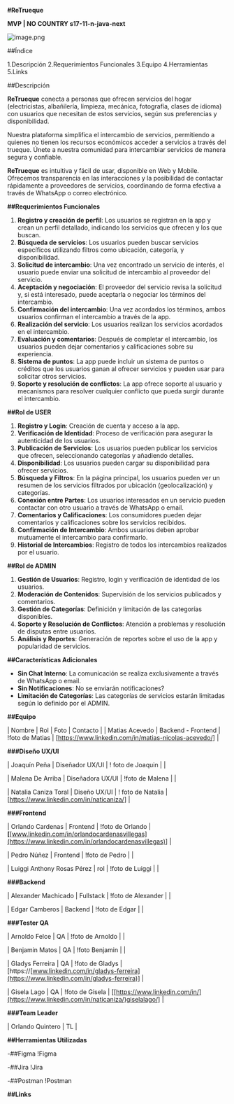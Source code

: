 **#ReTrueque**

**MVP | NO COUNTRY s17-11-n-java-next**

![image.png](https://prod-files-secure.s3.us-west-2.amazonaws.com/f5f9322c-cb85-4fba-a2c7-d6e7cdd04682/fdc1d02d-5c6e-4771-a846-7aeb2734b6f2/image.png)

##Índice

1.Descripción
2.Requerimientos Funcionales
3.Equipo
4.Herramientas
5.Links

##Descripción

**ReTrueque** conecta a personas que ofrecen servicios del hogar (electricistas, albañilería, limpieza, mecánica, fotografía, clases de idioma) con usuarios que necesitan de estos servicios, según sus preferencias y disponibilidad.

Nuestra plataforma simplifica el intercambio de servicios, permitiendo a quienes no tienen los recursos económicos acceder a servicios a través del trueque. Únete a nuestra comunidad para intercambiar servicios de manera segura y confiable.

**ReTrueque** es intuitiva y fácil de usar, disponible en Web y Mobile. Ofrecemos transparencia en las interacciones y la posibilidad de contactar rápidamente a proveedores de servicios, coordinando de forma efectiva a través de WhatsApp o correo electrónico.

**##Requerimientos Funcionales**

1. **Registro y creación de perfil**: Los usuarios se registran en la app y crean un perfil detallado, indicando los servicios que ofrecen y los que buscan.
2. **Búsqueda de servicios**: Los usuarios pueden buscar servicios específicos utilizando filtros como ubicación, categoría, y disponibilidad.
3. **Solicitud de intercambio**: Una vez encontrado un servicio de interés, el usuario puede enviar una solicitud de intercambio al proveedor del servicio.
4. **Aceptación y negociación**: El proveedor del servicio revisa la solicitud y, si está interesado, puede aceptarla o negociar los términos del intercambio.
5. **Confirmación del intercambio**: Una vez acordados los términos, ambos usuarios confirman el intercambio a través de la app.
6. **Realización del servicio**: Los usuarios realizan los servicios acordados en el intercambio.
7. **Evaluación y comentarios**: Después de completar el intercambio, los usuarios pueden dejar comentarios y calificaciones sobre su experiencia.
8. **Sistema de puntos**: La app puede incluir un sistema de puntos o créditos que los usuarios ganan al ofrecer servicios y pueden usar para solicitar otros servicios.
9. **Soporte y resolución de conflictos**: La app ofrece soporte al usuario y mecanismos para resolver cualquier conflicto que pueda surgir durante el intercambio.

**##Rol de USER**

1. **Registro y Login**: Creación de cuenta y acceso a la app.
2. **Verificación de Identidad**: Proceso de verificación para asegurar la autenticidad de los usuarios.
3. **Publicación de Servicios**: Los usuarios pueden publicar los servicios que ofrecen, seleccionando categorías y añadiendo detalles.
4. **Disponibilidad**: Los usuarios pueden cargar su disponibilidad para ofrecer servicios. 
5. **Búsqueda y Filtros**: En la página principal, los usuarios pueden ver un resumen de los servicios filtrados por  ubicación (geolocalización) y categorías.
6. **Conexión entre Partes**: Los usuarios interesados en un servicio pueden contactar con otro usuario a través de WhatsApp o email.
7. **Comentarios y Calificaciones**: Los consumidores pueden dejar comentarios y calificaciones sobre los servicios recibidos.
8. **Confirmación de Intercambio**: Ambos usuarios deben aprobar mutuamente el intercambio para confirmarlo.
9. **Historial de Intercambios**: Registro de todos los intercambios realizados por el usuario. 

**##Rol de ADMIN**

1. **Gestión de Usuarios**: Registro, login y verificación de identidad de los usuarios.
2. **Moderación de Contenidos**: Supervisión de los servicios publicados y comentarios.
3. **Gestión de Categorías**: Definición y limitación de las categorías disponibles.
4. **Soporte y Resolución de Conflictos**: Atención a problemas y resolución de disputas entre usuarios. 
5. **Análisis y Reportes**: Generación de reportes sobre el uso de la app y popularidad de servicios.

**##Características Adicionales**

- **Sin Chat Interno**: La comunicación se realiza exclusivamente a través de WhatsApp o email.
- **Sin Notificaciones**: No se enviarán notificaciones?
- **Limitación de Categorías**: Las categorías de servicios estarán limitadas según lo definido por el ADMIN.

**##Equipo**

| Nombre | Rol | Foto | Contacto |
| Matias Acevedo | Backend - Frontend | !foto de Matias |  [https://www.linkedin.com/in/matias-nicolas-acevedo/] |

**###Diseño UX/UI**

| Joaquín Peña | Diseñador UX/UI | ! foto de Joaquin | |

| Malena De Arriba | Diseñadora UX/UI | !foto de Malena | |

| Natalia Caniza Toral | Diseño UX/UI | ! foto de Natalia | [https://www.linkedin.com/in/naticaniza/] |

**###Frontend**

| Orlando Cardenas | Frontend | !foto de Orlando | **[**[www.linkedin.com/in/orlandocardenasvillegas](https://www.linkedin.com/in/orlandocardenasvillegas)] |

| Pedro Núñez | Frontend | !foto de Pedro | |

| Luiggi Anthony Rosas Pérez | rol | !foto de Luiggi | |

**###Backend**

| Alexander Machicado | Fullstack | !foto de Alexander | |

| Edgar Camberos | Backend | !foto de Edgar | | 

**###Tester QA**

| Arnoldo Felce | QA | !foto de Arnoldo | |

| Benjamin Matos | QA | !foto Benjamin | |

| Gladys Ferreira | QA | !foto de Gladys | [https://[www.linkedin.com/in/gladys-ferreira](https://www.linkedin.com/in/gladys-ferreira)] |

| Gisela Lago | QA | !foto de Gisela |  [[https://www.linkedin.com/in/](https://www.linkedin.com/in/naticaniza/)giselalago/] |

**###Team Leader**

| Orlando Quintero | TL | 

**##Herramientas Utilizadas**

-##Figma !Figma

-##Jira !Jira

-##Postman !Postman

**##Links**
